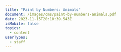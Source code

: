 ```yaml
---
title: "Paint by Numbers: Animals"
document: /images/cms/paint-by-numbers-animals.pdf
date: 2023-11-15T20:10:39.543Z
isMobile: false
topics:
  - content
userTypes:
  - staff
---
```

